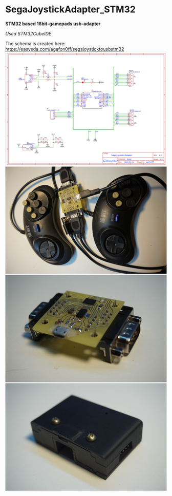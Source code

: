# SegaJoystickAdapter_STM32

**STM32 based 16bit-gamepads usb-adapter**

*Used STM32CubeIDE*

The schema is created here: https://easyeda.com/agafon0ff/segajoysticktousbstm32
![Schematick](Schematick/Schematic.png)
![Photo](Schematick/DSC05573.JPG)
![Screen](Schematick/DSC05574.JPG)
![Box](Schematick/DSC05575.JPG)
